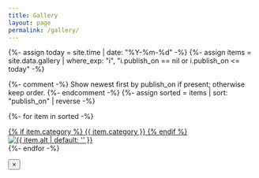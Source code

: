 ```yaml
---
title: Gallery
layout: page
permalink: /gallery/
---
```


{%- assign today = site.time | date: "%Y-%m-%d" -%}
{%- assign items = site.data.gallery | where_exp: "i", "i.publish_on == nil or i.publish_on <= today" -%}

<div class="card-grid gallery-grid">
  {%- comment -%}
  Show newest first by publish_on if present; otherwise keep order.
  {%- endcomment -%}
  {%- assign sorted = items | sort: "publish_on" | reverse -%}

  {%- for item in sorted -%}
    <a class="card gallery-item" href="{{ item.image | relative_url }}" data-full="{{ item.image | relative_url }}" aria-label="Open image">
      <div class="gallery-thumb">
        {% if item.category %}
          <span class="badge-cat">{{ item.category }}</span>
        {% endif %}
        <img src="{{ item.image | relative_url }}" alt="{{ item.alt | default: '' }}">
      </div>
    </a>
  {%- endfor -%}
</div>

<!-- Lightbox modal -->
<div class="lightbox" id="lightbox" aria-hidden="true">
  <button class="lightbox-close" aria-label="Close">×</button>
  <img id="lightbox-img" alt="">
</div>

<script>
(function(){
  const lb = document.getElementById('lightbox');
  const img = document.getElementById('lightbox-img');
  const closeBtn = lb.querySelector('.lightbox-close');

  function open(src){
    img.src = src;
    lb.classList.add('open');
    lb.setAttribute('aria-hidden','false');
  }
  function close(){
    lb.classList.remove('open');
    lb.setAttribute('aria-hidden','true');
    img.removeAttribute('src');
  }

  document.addEventListener('click', function(e){
    const a = e.target.closest('.gallery-item');
    if (a){
      e.preventDefault();
      open(a.getAttribute('data-full'));
    }
  });
  lb.addEventListener('click', function(e){
    if (e.target === lb) close();
  });
  closeBtn.addEventListener('click', close);
  document.addEventListener('keydown', function(e){
    if (e.key === 'Escape') close();
  });
})();
</script>